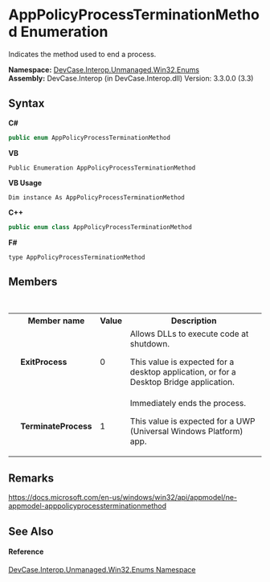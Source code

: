 # AppPolicyProcessTerminationMethod Enumeration
 

Indicates the method used to end a process.

**Namespace:**&nbsp;<a href="N_DevCase_Interop_Unmanaged_Win32_Enums">DevCase.Interop.Unmanaged.Win32.Enums</a><br />**Assembly:**&nbsp;DevCase.Interop (in DevCase.Interop.dll) Version: 3.3.0.0 (3.3)

## Syntax

**C#**<br />
``` C#
public enum AppPolicyProcessTerminationMethod
```

**VB**<br />
``` VB
Public Enumeration AppPolicyProcessTerminationMethod
```

**VB Usage**<br />
``` VB Usage
Dim instance As AppPolicyProcessTerminationMethod
```

**C++**<br />
``` C++
public enum class AppPolicyProcessTerminationMethod
```

**F#**<br />
``` F#
type AppPolicyProcessTerminationMethod
```


## Members
&nbsp;<table><tr><th></th><th>Member name</th><th>Value</th><th>Description</th></tr><tr><td /><td target="F:DevCase.Interop.Unmanaged.Win32.Enums.AppPolicyProcessTerminationMethod.ExitProcess">**ExitProcess**</td><td>0</td><td>Allows DLLs to execute code at shutdown. 

 This value is expected for a desktop application, or for a Desktop Bridge application.</td></tr><tr><td /><td target="F:DevCase.Interop.Unmanaged.Win32.Enums.AppPolicyProcessTerminationMethod.TerminateProcess">**TerminateProcess**</td><td>1</td><td>Immediately ends the process. 

 This value is expected for a UWP (Universal Windows Platform) app.</td></tr></table>

## Remarks
<a href="https://docs.microsoft.com/en-us/windows/win32/api/appmodel/ne-appmodel-apppolicyprocessterminationmethod" target="_blank">https://docs.microsoft.com/en-us/windows/win32/api/appmodel/ne-appmodel-apppolicyprocessterminationmethod</a>

## See Also


#### Reference
<a href="N_DevCase_Interop_Unmanaged_Win32_Enums">DevCase.Interop.Unmanaged.Win32.Enums Namespace</a><br />